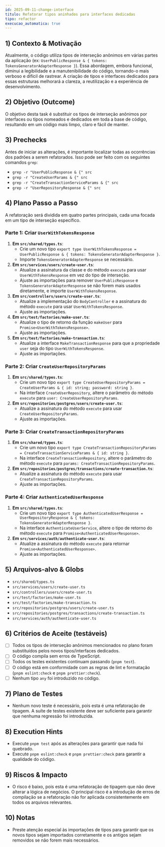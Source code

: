 ```yaml
---
id: 2025-09-11-change-interface
titulo: Refatorar tipos aninhados para interfaces dedicadas
tipo: refactor
execucao_automatica: true
---
```


## 1) Contexto & Motivação

Atualmente, o código utiliza tipos de interseção anônimos em várias partes da aplicação (ex: `UserPublicResponse & { tokens: TokensGeneratorAdapterResponse }`). Essa abordagem, embora funcional, diminui a legibilidade e a manutenibilidade do código, tornando-o mais verboso e difícil de rastrear. A criação de tipos e interfaces dedicados para essas estruturas melhorará a clareza, a reutilização e a experiência de desenvolvimento.

## 2) Objetivo (Outcome)

O objetivo desta task é substituir os tipos de interseção anônimos por interfaces ou tipos nomeados e dedicados em toda a base de código, resultando em um código mais limpo, claro e fácil de manter.

## 3) Prechecks

Antes de iniciar as alterações, é importante localizar todas as ocorrências dos padrões a serem refatorados. Isso pode ser feito com os seguintes comandos `grep`:

- `grep -r "UserPublicResponse & {" src`
- `grep -r "CreateUserParams & {" src`
- `grep -r "CreateTransactionServiceParams & {" src`
- `grep -r "UserRepositoryResponse & {" src`

## 4) Plano Passo a Passo

A refatoração será dividida em quatro partes principais, cada uma focada em um tipo de interseção específico.

### Parte 1: Criar `UserWithTokensResponse`

1.  **Em `src/shared/types.ts`**:
    - Crie um novo tipo `export type UserWithTokensResponse = UserPublicResponse & { tokens: TokensGeneratorAdapterResponse }`.
    - Importe `TokensGeneratorAdapterResponse` se necessário.
2.  **Em `src/services/users/create-user.ts`**:
    - Atualize a assinatura da classe e do método `execute` para usar `UserWithTokensResponse` em vez do tipo de interseção.
    - Ajuste as importações para remover `UserPublicResponse` e `TokensGeneratorAdapterResponse` se não forem mais usados diretamente, e importe `UserWithTokensResponse`.
3.  **Em `src/controllers/users/create-user.ts`**:
    - Atualize a implementação do `BodyController` e a assinatura do método `execute` para usar `UserWithTokensResponse`.
    - Ajuste as importações.
4.  **Em `src/test/factories/make-user.ts`**:
    - Atualize o tipo de retorno da função `makeUser` para `Promise<UserWithTokensResponse>`.
    - Ajuste as importações.
5.  **Em `src/test/factories/make-transaction.ts`**:
    - Atualize a interface `MakeTransactionResponse` para que a propriedade `user` seja do tipo `UserWithTokensResponse`.
    - Ajuste as importações.

### Parte 2: Criar `CreateUserRepositoryParams`

1.  **Em `src/shared/types.ts`**:
    - Crie um novo tipo `export type CreateUserRepositoryParams = CreateUserParams & { id: string; password: string }`.
    - Na interface `CreateUserRepository`, altere o parâmetro do método `execute` para `user: CreateUserRepositoryParams`.
2.  **Em `src/repositories/postgres/users/create-user.ts`**:
    - Atualize a assinatura do método `execute` para usar `CreateUserRepositoryParams`.
    - Ajuste as importações.

### Parte 3: Criar `CreateTransactionRepositoryParams`

1.  **Em `src/shared/types.ts`**:
    - Crie um novo tipo `export type CreateTransactionRepositoryParams = CreateTransactionServiceParams & { id: string }`.
    - Na interface `CreateTransactionRepository`, altere o parâmetro do método `execute` para `params: CreateTransactionRepositoryParams`.
2.  **Em `src/repositories/postgres/transactions/create-transaction.ts`**:
    - Atualize a assinatura do método `execute` para usar `CreateTransactionRepositoryParams`.
    - Ajuste as importações.

### Parte 4: Criar `AuthenticatedUserResponse`

1.  **Em `src/shared/types.ts`**:
    - Crie um novo tipo `export type AuthenticatedUserResponse = UserRepositoryResponse & { tokens: TokensGeneratorAdapterResponse }`.
    - Na interface `AuthenticateUserService`, altere o tipo de retorno do método `execute` para `Promise<AuthenticatedUserResponse>`.
2.  **Em `src/services/auth/authenticate-user.ts`**:
    - Atualize a assinatura do método `execute` para retornar `Promise<AuthenticatedUserResponse>`.
    - Ajuste as importações.

## 5) Arquivos-alvo & Globs

- `src/shared/types.ts`
- `src/services/users/create-user.ts`
- `src/controllers/users/create-user.ts`
- `src/test/factories/make-user.ts`
- `src/test/factories/make-transaction.ts`
- `src/repositories/postgres/users/create-user.ts`
- `src/repositories/postgres/transactions/create-transaction.ts`
- `src/services/auth/authenticate-user.ts`

## 6) Critérios de Aceite (testáveis)

- [ ] Todos os tipos de interseção anônimos mencionados no plano foram substituídos pelos novos tipos/interfaces dedicados.
- [ ] O código compila sem erros de TypeScript.
- [ ] Todos os testes existentes continuam passando (`pnpm test`).
- [ ] O código está em conformidade com as regras de lint e formatação (`pnpm eslint:check` e `pnpm prettier:check`).
- [ ] Nenhum tipo `any` foi introduzido no código.

## 7) Plano de Testes

- Nenhum novo teste é necessário, pois esta é uma refatoração de tipagem. A suíte de testes existente deve ser suficiente para garantir que nenhuma regressão foi introduzida.

## 8) Execution Hints

- Execute `pnpm test` após as alterações para garantir que nada foi quebrado.
- Execute `pnpm eslint:check` e `pnpm prettier:check` para garantir a qualidade do código.

## 9) Riscos & Impacto

- O risco é baixo, pois esta é uma refatoração de tipagem que não deve alterar a lógica de negócios. O principal risco é a introdução de erros de compilação se a refatoração não for aplicada consistentemente em todos os arquivos relevantes.

## 10) Notas

- Preste atenção especial às importações de tipos para garantir que os novos tipos sejam importados corretamente e os antigos sejam removidos se não forem mais necessários.
